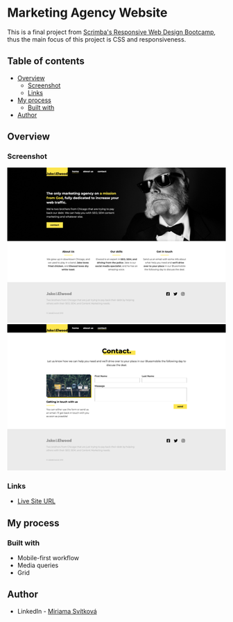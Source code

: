 # Marketing Agency Website

This is a final project from [Scrimba's Responsive Web Design Bootcamp](https://scrimba.com/learn/responsive), thus the main focus of this project is CSS and responsiveness.

## Table of contents

- [Overview](#overview)
  - [Screenshot](#screenshot)
  - [Links](#links)
- [My process](#my-process)
  - [Built with](#built-with)
- [Author](#author)

## Overview

### Screenshot

![Homepage - desktop solution](./result/homepage-large.png)
![Contact page - desktop solution](./result/contact-large.png)

### Links

- [Live Site URL](https://miri52.github.io/scrimba-responsive-bootcamp-final-project/)

## My process

### Built with

- Mobile-first workflow
- Media queries
- Grid

## Author

- LinkedIn - [Miriama Svítková](https://www.linkedin.com/in/miriama-svitkova)

